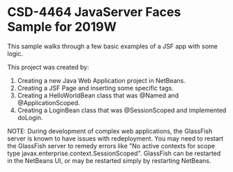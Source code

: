 # CSD-4464 JavaServer Faces Sample for 2019W

This sample walks through a few basic examples of a JSF app with some logic.

This project was created by:

1. Creating a new Java Web Application project in NetBeans.
2. Creating a JSF Page and inserting some specific tags.
3. Creating a HelloWorldBean class that was @Named and @ApplicationScoped.
4. Creating a LoginBean class that was @SessionScoped and implemented doLogin.

NOTE: During development of complex web applications, the GlassFish server is 
known to have issues with redeployment. You may need to restart the GlassFish
server to remedy errors like "No active contexts for scope type 
javax.enterprise.context.SessionScoped". GlassFish can be restarted in the
NetBeans UI, or may be restarted simply by restarting NetBeans.